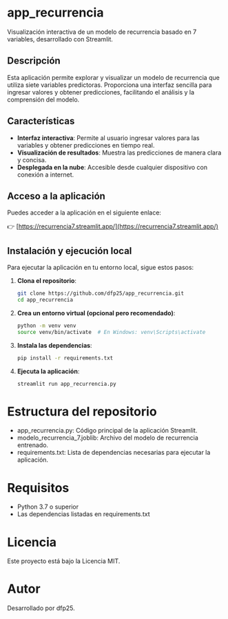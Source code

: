 # app_recurrencia

Visualización interactiva de un modelo de recurrencia basado en 7 variables, desarrollado con Streamlit.

## Descripción

Esta aplicación permite explorar y visualizar un modelo de recurrencia que utiliza siete variables predictoras. Proporciona una interfaz sencilla para ingresar valores y obtener predicciones, facilitando el análisis y la comprensión del modelo.

## Características

- **Interfaz interactiva**: Permite al usuario ingresar valores para las variables y obtener predicciones en tiempo real.
- **Visualización de resultados**: Muestra las predicciones de manera clara y concisa.
- **Desplegada en la nube**: Accesible desde cualquier dispositivo con conexión a internet.

## Acceso a la aplicación

Puedes acceder a la aplicación en el siguiente enlace:

👉 [https://recurrencia7.streamlit.app/](https://recurrencia7.streamlit.app/)

## Instalación y ejecución local

Para ejecutar la aplicación en tu entorno local, sigue estos pasos:

1. **Clona el repositorio**:

   ```bash
   git clone https://github.com/dfp25/app_recurrencia.git
   cd app_recurrencia

2. **Crea un entorno virtual (opcional pero recomendado)**:
   ```bash
   python -m venv venv
   source venv/bin/activate  # En Windows: venv\Scripts\activate

3. **Instala las dependencias**:
   ```bash
   pip install -r requirements.txt

4. **Ejecuta la aplicación**:
   ```bash
   streamlit run app_recurrencia.py

# Estructura del repositorio
* app_recurrencia.py: Código principal de la aplicación Streamlit.
* modelo_recurrencia_7.joblib: Archivo del modelo de recurrencia entrenado.
* requirements.txt: Lista de dependencias necesarias para ejecutar la aplicación.

# Requisitos
* Python 3.7 o superior
* Las dependencias listadas en requirements.txt

# Licencia
Este proyecto está bajo la Licencia MIT.

# Autor
Desarrollado por dfp25.
